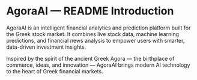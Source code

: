 # AgoraAI — README Introduction

AgoraAI is an intelligent financial analytics and prediction platform built for the Greek stock market.
It combines live stock data, machine learning predictions, and financial news analysis to empower users with smarter, data-driven investment insights.

Inspired by the spirit of the ancient Greek Agora — the birthplace of commerce, ideas, and innovation — AgoraAI brings modern AI technology to the heart of Greek financial markets.
